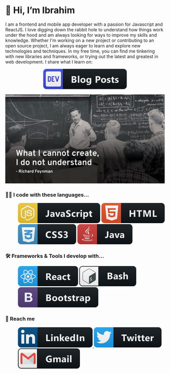 # 👋 Hi, I’m Ibrahim

I am a frontend and mobile app developer with a passion for Javascript and ReactJS. I love digging down the rabbit hole to understand how things work under the hood and am always looking for ways to improve my skills and knowledge. Whether I'm working on a new project or contributing to an open source project, I am always eager to learn and explore new technologies and techniques. In my free time, you can find me tinkering with new libraries and frameworks, or trying out the latest and greatest in web development. I share what I learn on:

<p style="text-align: center">
   <img src="https://raw.githubusercontent.com/MikeCodesDotNET/ColoredBadges/master/svg/blogs/devto.svg" 
   alt="devto logo"
 />
</p>

<p style="text-align: center;">
<img src="/Resources/quote.jpeg" style="width:100%; max-height: 400px" alt="what i cannot creat i don`t understand" />
</p>

<!-- ### 🌱 Currently working on...

Fortisman —a react native app to help you track your detox progress. -->

### 🧑‍💻 I code with these languages...

<p style="margin-left: 40px">
  <img src="https://raw.githubusercontent.com/MikeCodesDotNET/ColoredBadges/master/svg/dev/languages/js.svg" alt="javascript" />
  <img src="https://raw.githubusercontent.com/MikeCodesDotNET/ColoredBadges/master/svg/dev/languages/html.svg" alt="html" />
  <img src="https://raw.githubusercontent.com/MikeCodesDotNET/ColoredBadges/master/svg/dev/languages/css3.svg" alt="css3" />
  <img src="https://raw.githubusercontent.com/MikeCodesDotNET/ColoredBadges/master/svg/dev/languages/java.svg" alt="java" />
</p>

### 🛠️ Frameworks & Tools I develop with...

<p style="margin-left: 40px">
  <img src="https://raw.githubusercontent.com/MikeCodesDotNET/ColoredBadges/master/svg/dev/frameworks/react.svg" alt="reactjs" />
  <!-- <img src="https://vitejs.dev/logo.svg" alt="vite" /> -->
  <img src="https://raw.githubusercontent.com/MikeCodesDotNET/ColoredBadges/master/svg/dev/tools/bash.svg" alt="bash" />
  <img src="https://raw.githubusercontent.com/MikeCodesDotNET/ColoredBadges/master/svg/dev/frameworks/bootstrap.svg" alt="bootstrap" />
</p>

<!-- ### Frameworks

<p>
  <img src="https://raw.githubusercontent.com/MikeCodesDotNET/ColoredBadges/master/svg/dev/frameworks/react.svg" alt="reactjs" />
  <img src="https://raw.githubusercontent.com/MikeCodesDotNET/ColoredBadges/master/svg/dev/frameworks/nodejs.svg" alt="nodejs" />
  <img src="https://raw.githubusercontent.com/MikeCodesDotNET/ColoredBadges/master/svg/dev/frameworks/bootstrap.svg" alt="bootstrap" />
</p>

### Tools

<p>
  <img src="https://raw.githubusercontent.com/MikeCodesDotNET/ColoredBadges/master/svg/dev/tools/visualstudio_code.svg" alt="vs code" />
  <img src="https://raw.githubusercontent.com/MikeCodesDotNET/ColoredBadges/master/svg/dev/tools/android_studio.svg" alt="android_studio" />
  <img src="https://raw.githubusercontent.com/MikeCodesDotNET/ColoredBadges/master/svg/dev/tools/bash.svg" alt="bash" />
</p> -->

### 💬 Reach me

<p style="margin-left: 40px">
  <a href="https://www.linkedin.com/in/ibrahim-isa-jajere-ba3980191/">
    <img src="https://raw.githubusercontent.com/MikeCodesDotNET/ColoredBadges/master/svg/social/linkedin.svg" alt="linkedin logo" />
  </a>
  <a href="https://twitter.com/mi_ki_bo">
    <img src="https://raw.githubusercontent.com/MikeCodesDotNET/ColoredBadges/master/svg/social/twitter.svg" alt="twitter logo" />
  </a>
  <a href="mailto:ibrahimisajajere274@gmail.com">
    <img src="https://raw.githubusercontent.com/MikeCodesDotNET/ColoredBadges/master/svg/social/gmail.svg" alt="gmail logo" />
  </a>

  <!-- [![dev.to logo](https://raw.githubusercontent.com/MikeCodesDotNET/ColoredBadges/master/svg/blogs/devto.svg)](https://dev.to/mikibo) -->
</p>

<!---
mikib0/mikib0 is a ✨ special ✨ repository because its `README.md` (this file) appears on your GitHub profile.
You can click the Preview link to take a look at your changes.
--->
